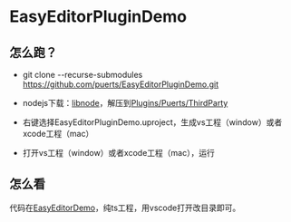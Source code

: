 # EasyEditorPluginDemo

## 怎么跑？

* git clone --recurse-submodules https://github.com/puerts/EasyEditorPluginDemo.git

* nodejs下载：[libnode](https://github.com/puerts/backend-nodejs/releases/tag/NodeJS_220726_2)，解压到[Plugins/Puerts/ThirdParty](Plugins/Puerts/ThirdParty)

* 右键选择EasyEditorPluginDemo.uproject，生成vs工程（window）或者xcode工程（mac）

* 打开vs工程（window）或者xcode工程（mac），运行


## 怎么看

代码在[EasyEditorDemo](EasyEditorDemo)，纯ts工程，用vscode打开改目录即可。

